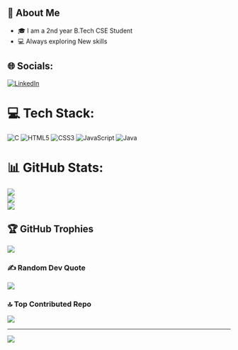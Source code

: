 ## 💫 About Me  
  
- 🎓 I am a 2nd year B.Tech CSE Student
- 💻 Always exploring New skills
## 🌐 Socials:
[![LinkedIn](https://img.shields.io/badge/LinkedIn-%230077B5.svg?logo=linkedin&logoColor=white)](https://linkedin.com/in/syed-ateefa-azhar-549672374) 

# 💻 Tech Stack:
![C](https://img.shields.io/badge/c-%2300599C.svg?style=for-the-badge&logo=c&logoColor=white) ![HTML5](https://img.shields.io/badge/html5-%23E34F26.svg?style=for-the-badge&logo=html5&logoColor=white) ![CSS3](https://img.shields.io/badge/css3-%231572B6.svg?style=for-the-badge&logo=css3&logoColor=white) ![JavaScript](https://img.shields.io/badge/javascript-%23323330.svg?style=for-the-badge&logo=javascript&logoColor=%23F7DF1E) ![Java](https://img.shields.io/badge/java-%23ED8B00.svg?style=for-the-badge&logo=openjdk&logoColor=white)
# 📊 GitHub Stats:
![](https://github-readme-stats.vercel.app/api?username=syedateefaazhar&theme=dark&hide_border=false&include_all_commits=true&count_private=false)<br/>
![](https://nirzak-streak-stats.vercel.app/?user=syedateefaazhar&theme=dark&hide_border=false)<br/>
![](https://github-readme-stats.vercel.app/api/top-langs/?username=syedateefaazhar&theme=dark&hide_border=false&include_all_commits=true&count_private=false&layout=compact)

## 🏆 GitHub Trophies
![](https://github-profile-trophy.vercel.app/?username=syedateefaazhar&theme=radical&no-frame=false&no-bg=true&margin-w=4)

### ✍️ Random Dev Quote
![](https://quotes-github-readme.vercel.app/api?type=horizontal&theme=radical)

### 🔝 Top Contributed Repo
![](https://github-contributor-stats.vercel.app/api?username=syedateefaazhar&limit=5&theme=dark&combine_all_yearly_contributions=true)

---
[![](https://visitcount.itsvg.in/api?id=syedateefaazhar&icon=0&color=0)](https://visitcount.itsvg.in)

<!-- Proudly created with GPRM ( https://gprm.itsvg.in ) -->
